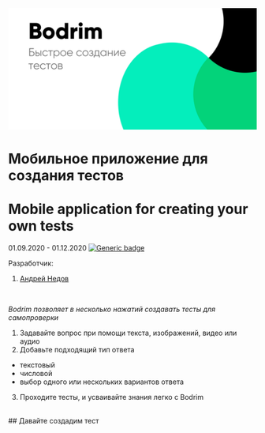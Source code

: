 <img src="/imgs/ad1.png" width="700"/>

# Мобильное приложение для создания тестов<br/><br/>Mobile application for creating your own tests
01.09.2020 - 01.12.2020  [![Generic badge](https://img.shields.io/badge/Status-Closed-red.svg)](https://shields.io/)<br/>

Разработчик:
1. [Андрей Недов](https://github.com/Andrey-Nedov-is-a-human)
<br/>

*Bodrim позволяет в несколько нажатий создавать тесты для самопроверки*

1. Задавайте вопрос при помощи текста, изображений, видео или аудио
2. Добавьте подходящий тип ответа
 - текстовый
 - числовой
 - выбор одного или нескольких вариантов ответа

3. Проходите тесты, и усваивайте знания легко с Bodrim

<br/>
## Давайте создадим тест

